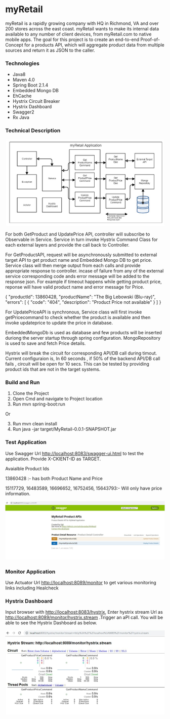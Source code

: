 # myRetail
myRetail is a rapidly growing company with HQ in Richmond, VA and over 200 stores across the east coast. myRetail wants to make its internal data available to any number of client devices, from myRetail.com to native mobile apps. 
The goal for this project is to create an end-to-end Proof-of-Concept for a products API, which will aggregate product data from multiple sources and return it as JSON to the caller.

### Technologies

* Java8
* Maven 4.0
* Spring Boot 2.1.4
* Embedded Mongo DB
* EhCache
* Hystrix Circuit Breaker
* Hystrix Dashboard
* Swagger2
* Rx Java

### Technical Description

![Arch](/src/main/resources/static/arch.png)

For both GetProduct and UpdatePrice API, controller will subscribe to Observable in Service. Service in turn invoke Hystrix Command Class for each external layers and provide the call back to Controller.

For GetProductAPI, request will be asynchronously submitted to external target API to get product name and Embedded Mongo DB to get price. Service class will then merge output from each calls and provide appropriate response to controller. incase of failure from any of the external service corresponding code ands error message will be added to the response json. For example if timeout happens while getting product price, reponse will have valid product name and error message for Price.

{
  "productId": 13860428,
  "productName": "The Big Lebowski (Blu-ray)",
  "errors": [
    {
      "code": "404",
      "description": "Product Price not available"
    }
  ]
}

For UpdatePriceAPI is synchronous, Service class will first invoke getPricecommand to check whether the product is available and then invoke updateprice to update the price in database.

EmbeddedMongoDb is used as database and few products will be inserted duriong the server startup through spring configuration. MongoRepository is used to save and fetch Price details.

Hystrix will break the circuit for corresponding API/DB call during timout. Current configuraion is, In 60 seconds , if 50% of the backend API/DB call fails ,  circuit will be open for 10 secs. This can be tested by providing product ids that are not in the target systems.

### Build and Run

1. Clone the Project
2. Open Cmd and navigate to Project location
3. Run mvn spring-boot:run

Or 

3. Run mvn clean install
4. Run java -jar target/MyRetail-0.0.1-SNAPSHOT.jar

### Test Application

Use Swagger Url <http://localhost:8083/swagger-ui.html> to test the application. Provide X-CKIENT-ID as TARGET.

Avaialble Product Ids

13860428 :- has both Product Name and Price

15117729, 16483589, 16696652, 16752456, 15643793:- Will only have price information.

![Hystrix](/src/main/resources/static/swagger.png)

### Monitor Application

Use Actuator Url <http://localhost:8089/monitor> to get various monitoring links including Healcheck

### Hystrix Dashboard

Input browser with <http://localhost:8083/hystrix>, Enter hystrix stream Url as <http://localhost:8089/monitor/hystrix.stream> .Trigger an aPI call. You will be able to see the Hystrix Dashboard as below.

![Hystrix](/src/main/resources/static/hystrix.png)










